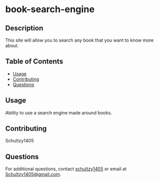 # book-search-engine

## Description

This site will allow you to search any book that you want to know more about.

## Table of Contents

- [Usage](#usage)
- [Contributing](#contributing)
- [Questions](#questions)

## Usage

Ability to use a search engine made around books.

## Contributing

Schultzy1405

## Questions

For additional questions, contact [schultzy1405](https://github.com/schultzy1405) or email at Schultzy1405@gmail.com.
